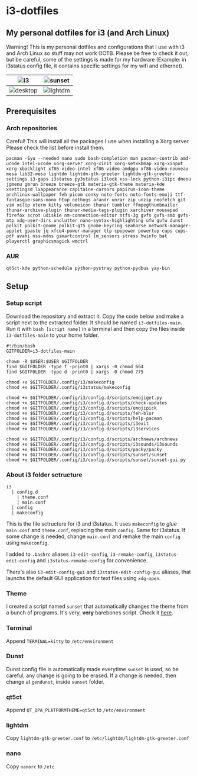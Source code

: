 # i3-dotfiles
## My personal dotfiles for i3 (and Arch Linux)

Warning!
This is my personal dotfiles and configurations that I use with i3 and Arch Linux so stuff may not work OOTB. Please be free to check it out, but be careful, some of the settings is made for my hardware (Example: in i3status config file, it contains specific settings for my wifi and ethernet).

|  ![i3](https://cloud.ducknexus.xyz/s/eAbRyqLxT8rjKnG/download/i3.gif) | ![sunset](https://cloud.ducknexus.xyz/s/LFoZZHptbmG9zz9/download/sunset.gif)  |
|---|---|
| ![desktop](https://cloud.ducknexus.xyz/s/wmmxbydo7pDAtEo/download/ss1.png)  |  ![lightdm](https://cloud.ducknexus.xyz/s/qRBjmKbmicmB7cA/download/vm-lighdm.png) |

## Prerequisites
### Arch repositories
Careful! This will install all the packages I use when installing a Xorg server. Please check the list before install them.
```
pacman -Syu --needed nano sudo bash-completion man pacman-contrib amd-ucode intel-ucode xorg-server xorg-xinit xorg-setxkbmap xorg-xinput xorg-xbacklight xf86-video-intel xf86-video-amdgpu xf86-video-nouveau mesa lib32-mesa lightdm lightdm-gtk-greeter lightdm-gtk-greeter-settings i3-gaps i3status py3status i3lock xss-lock python-i3ipc dmenu jgmenu gmrun breeze breeze-gtk materia-gtk-theme materia-kde xsettingsd lxappearance capitaine-cursors papirus-icon-theme archlinux-wallpaper feh picom conky noto-fonts noto-fonts-emoji ttf-fantasque-sans-mono htop nethogs arandr unrar zip unzip neofetch git vim xclip xterm kitty volumeicon thunar tumbler ffmpegthumbnailer thunar-archive-plugin thunar-media-tags-plugin xarchiver mousepad firefox scrot udiskie nm-connection-editor ntfs-3g gvfs gvfs-smb gvfs-mtp xdg-user-dirs unclutter nano-syntax-highlighting ufw gufw dunst polkit polkit-gnome polkit-qt5 gnome-keyring seahorse network-manager-applet gpaste jq xfce4-power-manager tlp cpupower powertop cups cups-pdf avahi nss-mdns gsmartcontrol lm_sensors stress hwinfo bat playerctl graphicsmagick wmctrl
```
### AUR
```
qt5ct-kde python-schedule python-pystray python-pydbus yay-bin
```
## Setup
### Setup script
Download the repository and extract it. Copy the code below and make a script next to the extracted folder. It should be named ```i3-dotfiles-main```. Run it with ```bash [script name]``` in a terminal and then copy the files inside ```i3-dotfiles-main``` to your home folder.
```
#!/bin/bash
GITFOLDER=i3-dotfiles-main

chown -R $USER:$USER $GITFOLDER
find $GITFOLDER -type f -print0 | xargs -0 chmod 664
find $GITFOLDER -type d -print0 | xargs -0 chmod 775

chmod +x $GITFOLDER/.config/i3/makeconfig
chmod +x $GITFOLDER/.config/i3status/makeconfig

chmod +x $GITFOLDER/.config/i3/config.d/scripts/emojiget.py
chmod +x $GITFOLDER/.config/i3/config.d/scripts/check-updates
chmod +x $GITFOLDER/.config/i3/config.d/scripts/emojipick
chmod +x $GITFOLDER/.config/i3/config.d/scripts/feh-blur
chmod +x $GITFOLDER/.config/i3/config.d/scripts/help-pacman
chmod +x $GITFOLDER/.config/i3/config.d/scripts/i3exit
chmod +x $GITFOLDER/.config/i3/config.d/scripts/i3services

chmod +x $GITFOLDER/.config/i3/config.d/scripts/archnews/archnews
chmod +x $GITFOLDER/.config/i3/config.d/scripts/i3sounds/i3sounds
chmod +x $GITFOLDER/.config/i3/config.d/scripts/packy/packy
chmod +x $GITFOLDER/.config/i3/config.d/scripts/sunset/sunset
chmod +x $GITFOLDER/.config/i3/config.d/scripts/sunset/sunset-gui.py

```
### About i3 folder sctructure
```
i3
  | config.d
    | theme.conf
    | main.conf
  | config
  | makeconfig
```
This is the file sctructure for i3 and i3status. It uses ```makeconfig``` to *glue* ```main.conf``` and ```theme.conf```, replacing the main ```config```. Same for i3status. If some change is needed, change ```main.conf``` and remake the main ```config``` using ```makeconfig```.

I added to ```.bashrc``` aliases ```i3-edit-config```, ```i3-remake-config```, ```i3status-edit-config``` and ```i3status-remake-config``` for convenience.

There's also ```i3-edit-config-gui``` and ```i3status-edit-config-gui``` aliases, that launchs the default GUI application for text files using ```xdg-open```.

### Theme
I created a script named ```sunset``` that automatically changes the theme from a bunch of programs. It's very, **very** barebones script. Check it [here](https://github.com/rtxx/scripts/tree/main/sunset).

### Terminal
Append ```TERMINAL=kitty``` to ```/etc/environment```

### Dunst
Dunst config file is automatically made everytime ```sunset``` is used, so be careful, any change is going to be erased. If a change is needed, then change at ```gendunst```, inside ```sunset``` folder.

### qt5ct
Append ```QT_QPA_PLATFORMTHEME=qt5ct``` to ```/etc/environment```

### lightdm
Copy ```lightdm-gtk-greeter.conf``` to ```/etc/lightdm/lightdm-gtk-greeter.conf```

### nano
Copy ```nanorc``` to ```/etc```